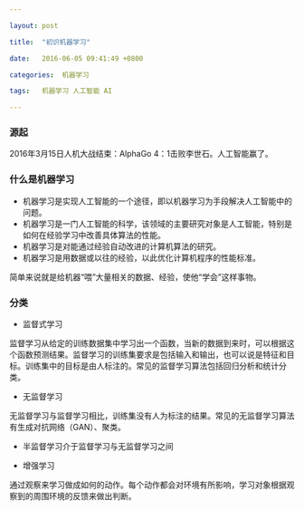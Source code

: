 ```yaml
---

layout: post

title:  "初识机器学习"

date:   2016-06-05 09:41:49 +0800

categories:  机器学习

tags:   机器学习 人工智能 AI

---
```


### 源起

2016年3月15日人机大战结束：AlphaGo 4：1击败李世石。人工智能赢了。

### 什么是机器学习

- 机器学习是实现人工智能的一个途径，即以机器学习为手段解决人工智能中的问题。
- 机器学习是一门人工智能的科学，该领域的主要研究对象是人工智能，特别是如何在经验学习中改善具体算法的性能。
- 机器学习是对能通过经验自动改进的计算机算法的研究。
- 机器学习是用数据或以往的经验，以此优化计算机程序的性能标准。

简单来说就是给机器“喂”大量相关的数据、经验，使他“学会”这样事物。

### 分类

- 监督式学习

监督学习从给定的训练数据集中学习出一个函数，当新的数据到来时，可以根据这个函数预测结果。监督学习的训练集要求是包括输入和输出，也可以说是特征和目标。训练集中的目标是由人标注的。常见的监督学习算法包括回归分析和统计分类。

- 无监督学习

无监督学习与监督学习相比，训练集没有人为标注的结果。常见的无监督学习算法有生成对抗网络（GAN）、聚类。

- 半监督学习介于监督学习与无监督学习之间

- 增强学习

通过观察来学习做成如何的动作。每个动作都会对环境有所影响，学习对象根据观察到的周围环境的反馈来做出判断。